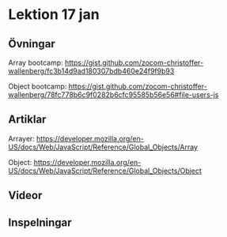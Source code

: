 # Lektion 17 jan

## Övningar

Array bootcamp: https://gist.github.com/zocom-christoffer-wallenberg/fc3b14d9ad180307bdb460e24f9f9b93

Object bootcamp: https://gist.github.com/zocom-christoffer-wallenberg/78fc778b6c9f0282b6cfc95585b56e56#file-users-js

## Artiklar

Arrayer: https://developer.mozilla.org/en-US/docs/Web/JavaScript/Reference/Global_Objects/Array

Object: https://developer.mozilla.org/en-US/docs/Web/JavaScript/Reference/Global_Objects/Object

## Videor

## Inspelningar